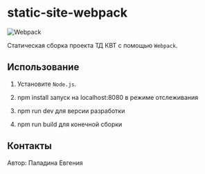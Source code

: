 # static-site-webpack

![Webpack](https://raw.githubusercontent.com/Harrix/static-site-webpack-habr/master/img/featured-image.png)

Статическая сборка проекта ТД КВТ с помощью `Webpack`.

## Использование

1. Установите `Node.js`.

2. npm install запуск на localhost:8080 в режиме отслеживания

3. npm run dev для версии разработки

4. npm run build для конечной сборки

## Контакты

Автор: Паладина Евгения
